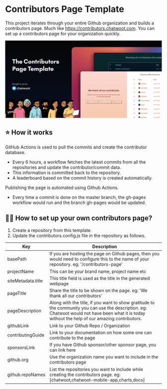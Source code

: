 # Contributors Page Template

This project iterates through your entire Github organization and builds a contributors page. Much like https://contributors.chatwoot.com. You can set up a contributors page for your organization quickly.

![intro-image](./.github/screenshots/intro-image.png)

## ⭐ How it works

GitHub Actions is used to pull the commits and create the contributor database.

- Every 6 hours, a workflow fetches the latest commits from all the repositories and update the contributor/commit data.
- This information is committed back to the repository.
- A leaderboard based on the commit history is created automatically.

Publishing the page is automated using Github Actions.

- Every time a commit is done on the master branch, the gh-pages workflow would run and the branch gh-pages would be updated.

## 👩‍💻 How to set up your own contributors page?

1. Create a repository from this template.
2. Update the contributors.config.js file in the repository as follows.

| Key                | Description                                                                                                                                                                                       |
| ------------------ | ------------------------------------------------------------------------------------------------------------------------------------------------------------------------------------------------- |
| basePath           | If you are hosting the page on Github pages, then you would need to configure this to the name of your repository. eg: '/contributors-page'                                                       |
| projectName        | This can be your brand name, project name etc                                                                                                                                                     |
| siteMetadata.title | This title field is used as the title in the generated webpage                                                                                                                                    |
| pageTitle          | Share the title to be shown on the page. eg: 'We thank all our contributors'                                                                                                                      |
| pageDescription    | Along with the title, if you want to show gratitude to the community you can use the description. eg: Chatwoot would not have been what it is today without the help of our amazing contributors. |
| githubLink         | Link to your Github Repo / Organization                                                                                                                                                           |
| contributingGuide  | Link to your documentation on how some one can contribute to the page                                                                                                                             |
| sponsorsLink       | If you have Github sponsor/other sponsor page, you can link here                                                                                                                                  |
| github.org         | Use the organization name you want to include in the contributors page                                                                                                                            |
| github.repoNames   | List the repositories you want to include while creating the contributors page. eg: [chatwoot,chatwoot-mobile-app,charts,docs]                                                                    |

